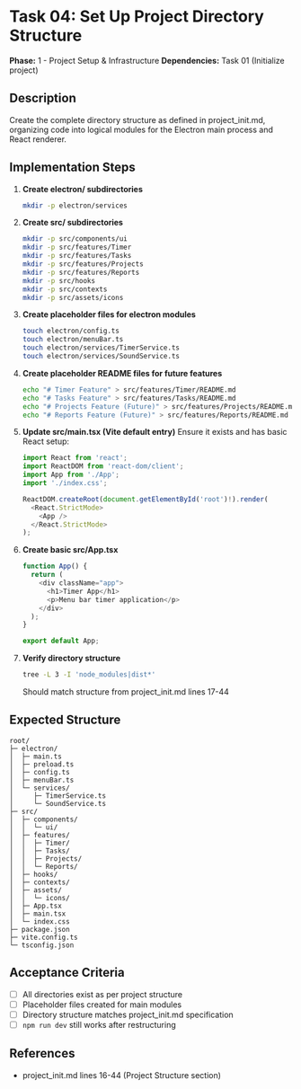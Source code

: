 # Task 04: Set Up Project Directory Structure

**Phase:** 1 - Project Setup & Infrastructure
**Dependencies:** Task 01 (Initialize project)

## Description
Create the complete directory structure as defined in project_init.md, organizing code into logical modules for the Electron main process and React renderer.

## Implementation Steps

1. **Create electron/ subdirectories**
   ```bash
   mkdir -p electron/services
   ```

2. **Create src/ subdirectories**
   ```bash
   mkdir -p src/components/ui
   mkdir -p src/features/Timer
   mkdir -p src/features/Tasks
   mkdir -p src/features/Projects
   mkdir -p src/features/Reports
   mkdir -p src/hooks
   mkdir -p src/contexts
   mkdir -p src/assets/icons
   ```

3. **Create placeholder files for electron modules**
   ```bash
   touch electron/config.ts
   touch electron/menuBar.ts
   touch electron/services/TimerService.ts
   touch electron/services/SoundService.ts
   ```

4. **Create placeholder README files for future features**
   ```bash
   echo "# Timer Feature" > src/features/Timer/README.md
   echo "# Tasks Feature" > src/features/Tasks/README.md
   echo "# Projects Feature (Future)" > src/features/Projects/README.md
   echo "# Reports Feature (Future)" > src/features/Reports/README.md
   ```

5. **Update src/main.tsx (Vite default entry)**
   Ensure it exists and has basic React setup:
   ```typescript
   import React from 'react';
   import ReactDOM from 'react-dom/client';
   import App from './App';
   import './index.css';

   ReactDOM.createRoot(document.getElementById('root')!).render(
     <React.StrictMode>
       <App />
     </React.StrictMode>
   );
   ```

6. **Create basic src/App.tsx**
   ```typescript
   function App() {
     return (
       <div className="app">
         <h1>Timer App</h1>
         <p>Menu bar timer application</p>
       </div>
     );
   }

   export default App;
   ```

7. **Verify directory structure**
   ```bash
   tree -L 3 -I 'node_modules|dist*'
   ```
   Should match structure from project_init.md lines 17-44

## Expected Structure
```
root/
├─ electron/
│  ├─ main.ts
│  ├─ preload.ts
│  ├─ config.ts
│  ├─ menuBar.ts
│  └─ services/
│     ├─ TimerService.ts
│     └─ SoundService.ts
├─ src/
│  ├─ components/
│  │  └─ ui/
│  ├─ features/
│  │  ├─ Timer/
│  │  ├─ Tasks/
│  │  ├─ Projects/
│  │  └─ Reports/
│  ├─ hooks/
│  ├─ contexts/
│  ├─ assets/
│  │  └─ icons/
│  ├─ App.tsx
│  ├─ main.tsx
│  └─ index.css
├─ package.json
├─ vite.config.ts
└─ tsconfig.json
```

## Acceptance Criteria
- [ ] All directories exist as per project structure
- [ ] Placeholder files created for main modules
- [ ] Directory structure matches project_init.md specification
- [ ] `npm run dev` still works after restructuring

## References
- project_init.md lines 16-44 (Project Structure section)
